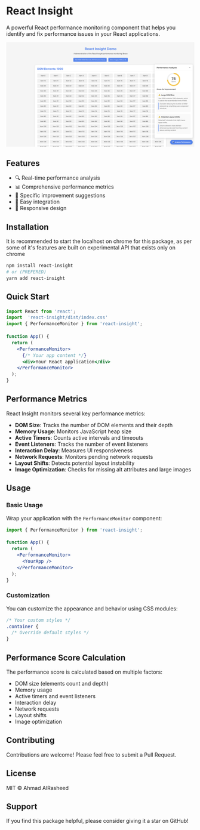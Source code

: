 # React Insight

A powerful React performance monitoring component that helps you identify and fix performance issues in your React applications.

![React Insight Demo](demo-screenshot.png)

## Features

- 🔍 Real-time performance analysis
- 📊 Comprehensive performance metrics
- 🎯 Specific improvement suggestions
- 🚀 Easy integration
- 📱 Responsive design

## Installation

It is recommended to start the localhost on chrome for this package, as per some of it's features are built on experimental API that exists only on chrome

```bash
npm install react-insight
# or (PREFERED)
yarn add react-insight
```

## Quick Start

```jsx
import React from 'react';
import  'react-insight/dist/index.css'
import { PerformanceMonitor } from 'react-insight';

function App() {
  return (
    <PerformanceMonitor>
      {/* Your app content */}
      <div>Your React application</div>
    </PerformanceMonitor>
  );
}
```

## Performance Metrics

React Insight monitors several key performance metrics:

- **DOM Size**: Tracks the number of DOM elements and their depth
- **Memory Usage**: Monitors JavaScript heap size
- **Active Timers**: Counts active intervals and timeouts
- **Event Listeners**: Tracks the number of event listeners
- **Interaction Delay**: Measures UI responsiveness
- **Network Requests**: Monitors pending network requests
- **Layout Shifts**: Detects potential layout instability
- **Image Optimization**: Checks for missing alt attributes and large images

## Usage

### Basic Usage

Wrap your application with the `PerformanceMonitor` component:

```jsx
import { PerformanceMonitor } from 'react-insight';

function App() {
  return (
    <PerformanceMonitor>
      <YourApp />
    </PerformanceMonitor>
  );
}
```

### Customization

You can customize the appearance and behavior using CSS modules:

```css
/* Your custom styles */
.container {
  /* Override default styles */
}
```

## Performance Score Calculation

The performance score is calculated based on multiple factors:

- DOM size (elements count and depth)
- Memory usage
- Active timers and event listeners
- Interaction delay
- Network requests
- Layout shifts
- Image optimization

## Contributing

Contributions are welcome! Please feel free to submit a Pull Request.

## License

MIT © Ahmad AlRasheed

## Support

If you find this package helpful, please consider giving it a star on GitHub!
